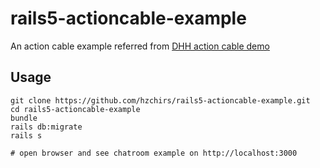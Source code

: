 # rails5-actioncable-example

An action cable example referred from [DHH action cable demo](https://medium.com/@dhh/rails-5-action-cable-demo-8bba4ccfc55e#.jrt16f9jq)

## Usage
```
git clone https://github.com/hzchirs/rails5-actioncable-example.git
cd rails5-actioncable-example
bundle
rails db:migrate
rails s

# open browser and see chatroom example on http://localhost:3000
```
